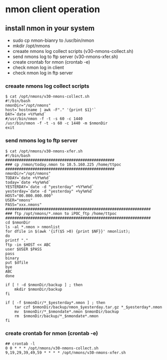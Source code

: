 # nmon client operation 


## install nmon in your system
- sudo cp nmon-bianry to /usr/bin/nmon 
- mkdir /opt/nmons
- creaate nmons log collect scripts (v30-nmons-collect.sh)
- send nmons log to ftp server (v30-nmons-xfer.sh)
- create crontab for nmon (crontab -e)
- check nmon log in client
- check nmon log in ftp server


### creaate nmons log collect scripts

```
$ cat /opt/nmons/v30-nmons-collect.sh
#!/bin/bash
nmonDir="/opt/nmons"
host=`hostname | awk -F"." '{print $1}'`
DAY=`date +%Y%m%d`
#/usr/bin/nmon -f -t -s 60 -c 1440
/usr/bin/nmon -f -t -s 60 -c 1440 -m $nmonDir
exit
```

### send nmons log to ftp server

```
$ cat /opt/nmons/v30-nmons-xfer.sh
#!/bin/bash
################################################
### cp /nmon/today.nmon to 10.5.160.225 /home/ttpoc
################################################
nmonDir="/opt/nmons"
TODAY=`date +%Y%m%d`
today=`date +%y%m%d`
YESTERDAY=`date -d "yesterday" +%Y%m%d`
yesterday=`date -d "yesterday" +%y%m%d`
HOST="00.000.000.000"
USER="nmons"
PASS="xxx.nmons"
################################################################
### ftp /opt/nmons/*.nmon to iPOC_ftp /home/ttpoc
################################################################
cd $nmonDir
ls -al *.nmon > nmonlist
for dfile in $(awk '{if($5 >0) {print $NF}}' nmonlist);
do
printf "."
ftp -in $HOST << ABC
user $USER $PASS
pass
binary
put $dfile
bye
ABC
done

if [ ! -d $nmonDir/backup ] ; then
    mkdir $nmonDir/backup
fi

if [ -f $nmonDir/*_$yesterday*.nmon ] ; then
    tar czf $nmonDir/backup/nmon_$yesterday.tar.gz *_$yesterday*.nmon
    mv  $nmonDir/*_$nmondate*.nmon $nmonDir/backup
    rm  $nmonDir/backup/*_$nmondate*.nmon
fi

```


### create crontab for nmon (crontab -e)

```
## crontab -l
0 0 * * * /opt/nmons/v30-nmons-collect.sh
9,19,29,39,49,59 * * * * /opt/nmons/v30-nmons-xfer.sh
```



